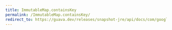 ```yaml
---
title: ImmutableMap.containsKey
permalink: /ImmutableMap.containsKey/
redirect_to: https://guava.dev/releases/snapshot-jre/api/docs/com/google/common/collect/ImmutableMap.html#containsKey-java.lang.Object-
---
```


